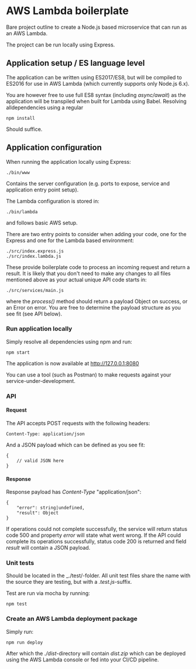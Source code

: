 # AWS Lambda boilerplate

Bare project outline to create a Node.js based microservice that can
run as an AWS Lambda.

The project can be run locally using Express.

## Application setup / ES language level

The application can be written using ES2017/ES8, but will be compiled to
ES2016 for use in AWS Lambda (which currently supports only Node.js 6.x).

You are however free to use full ES8 syntax (including _async/await_) as
the application will be transpiled when built for Lambda using Babel.
Resolving alldependencies using a regular

    npm install
    
Should suffice.

## Application configuration

When running the application locally using Express:

    ./bin/www
   
Contains the server configuration (e.g. ports to expose, service and
application entry point setup).

The Lambda configuration is stored in:

    ./bin/lambda
 
and follows basic AWS setup.

There are two entry points to consider when adding your code, one
for the Express and one for the Lambda based environment:

    ./src/index.express.js
    ./src/index.lambda.js
    
These provide boilerplate code to process an incoming request and
return a result. It is likely that you don't need to make any changes
to all files mentioned above as your actual unique API code starts in:

    ./src/services/main.js
    
where the _process()_ method should return a payload Object on
success, or an Error on error. You are free to determine the payload
structure as you see fit (see API below).

### Run application locally

Simply resolve all dependencies using npm and run:

    npm start
    
The application is now available at http://127.0.0.1:8080

You can use a tool (such as Postman) to make requests against your
service-under-development.

### API

#### Request

The API accepts POST requests with the following headers:

    Content-Type: application/json

And a JSON payload which can be defined as you see fit:

    {
        // valid JSON here
    }

#### Response

Response payload has _Content-Type_ "application/json":

    {
        "error": string|undefined,
        "result": Object
    }
    
If operations could not complete successfully, the service will return
status code 500 and property _error_ will state what went wrong. If the
API could complete its operations successfully, status code 200 is
returned and field _result_ will contain a JSON payload.
    
### Unit tests

Should be located in the _./test/-folder. All unit test files share the name
with the source they are testing, but with a _.test.js_-suffix.

Test are run via mocha by running:

    npm test

### Create an AWS Lambda deployment package

Simply run:

    npm run deploy
    
After which the _./dist_-directory will contain _dist.zip_ which can
be deployed using the AWS Lambda console or fed into your CI/CD pipeline.
